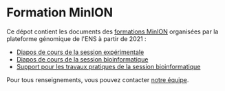 # Formation MinION

Ce dépot contient les documents des [formations MinION](https://genomique.biologie.ens.fr/fr/actualites_et_publications/emplois_et_formations#employment10) organisées par la plateforme génomique de l'ENS à partir de 2021 : 
- [Diapos de cours de la session expérimentale](https://raw.githubusercontent.com/GenomicParisCentre/formationONT/master/diapos-exp.pdf)
- [Diapos de cours de la session bioinformatique](https://raw.githubusercontent.com/GenomicParisCentre/formationONT/master/diapos-bioinfo.pdf)
- [Support pour les travaux pratiques de la session bioinformatique](travaux-pratiques-bioinfo.md)


Pour tous renseignements, vous pouvez contacter [notre équipe](mailto:genomique@bio.ens.psl.eu).
